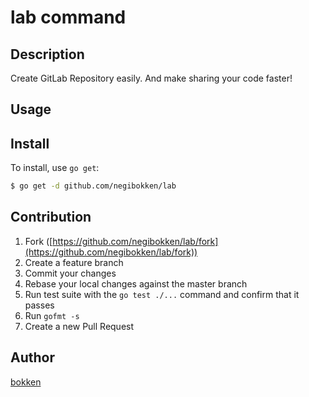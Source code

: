 # lab command

## Description

Create GitLab Repository easily. And make sharing your code faster!

## Usage

## Install

To install, use `go get`:

```bash
$ go get -d github.com/negibokken/lab
```

## Contribution

1. Fork ([https://github.com/negibokken/lab/fork](https://github.com/negibokken/lab/fork))
1. Create a feature branch
1. Commit your changes
1. Rebase your local changes against the master branch
1. Run test suite with the `go test ./...` command and confirm that it passes
1. Run `gofmt -s`
1. Create a new Pull Request

## Author

[bokken](https://github.com/negibokken)
